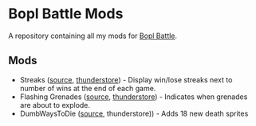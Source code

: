 # Bopl Battle Mods

A repository containing all my mods for [Bopl Battle](https://store.steampowered.com/app/1686940/Bopl_Battle/).

## Mods

 - Streaks ([source](https://github.com/l0f3n/BoplBattleMods/tree/main/Streaks), [thunderstore](https://thunderstore.io/c/bopl-battle/p/Lofen/Streaks/)) - Display win/lose streaks next to number of wins at the end of each game.
 - Flashing Grenades ([source](https://github.com/l0f3n/BoplBattleMods/tree/main/FlashingGrenades), [thunderstore](https://thunderstore.io/c/bopl-battle/p/Lofen/FlashingGrenades/)) - Indicates when grenades are about to explode.
 - DumbWaysToDie ([source](https://github.com/l0f3n/BoplBattleMods/tree/main/DumbWaysToDie), thunderstore)) - Adds 18 new death sprites

